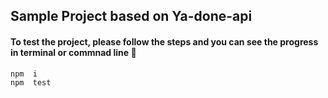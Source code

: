 ## Sample Project based on Ya-done-api

####  To test the project, please follow the steps and you can see the progress in terminal or commnad line 🥳

```js
npm  i
npm  test
```
